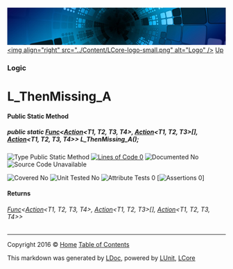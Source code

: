 ![](../Content/LCore-banner-small.png "")
[&lt;img align=&quot;right&quot; src=&quot;../Content/LCore-logo-small.png&quot; alt=&quot;Logo&quot; /&gt;](../../README.md)
[Up](Logic.md)

### Logic

# L_ThenMissing_A

#### Public Static Method

##### public static <a href="https://msdn.microsoft.com/en-us/library/bb534647.aspx" alt="" target="_blank">Func</a>&lt;<a href="https://msdn.microsoft.com/en-us/library/bb548654.aspx" alt="" target="_blank">Action</a>&lt;T1, T2, T3, T4&gt;, <a href="https://msdn.microsoft.com/en-us/library/bb549392.aspx" alt="" target="_blank">Action</a>&lt;T1, T2, T3&gt;[], <a href="https://msdn.microsoft.com/en-us/library/bb548654.aspx" alt="" target="_blank">Action</a>&lt;T1, T2, T3, T4&gt;&gt; L_ThenMissing_A();

![Type Public Static Method](http://b.repl.ca/v1/Type-Public%20Static%20Method-Blue.png "") [![Lines of Code 0](http://b.repl.ca/v1/Lines%20of%20Code-0-red.png "")](#L)    ![Documented No](http://b.repl.ca/v1/Documented-No-red.png "") ![Source Code Unavailable](http://b.repl.ca/v1/Source%20Code-Unavailable-red.png "")

![Covered No](http://b.repl.ca/v1/Covered-No-red.png "") ![Unit Tested No](http://b.repl.ca/v1/Unit%20Tested-No-lightgrey.png "") ![Attribute Tests 0](http://b.repl.ca/v1/Attribute%20Tests-0-lightgrey.png "") [![Assertions 0](http://b.repl.ca/v1/Assertions-0-lightgrey.png "")]

#### Returns

###### <a href="https://msdn.microsoft.com/en-us/library/bb534647.aspx" alt="" target="_blank">Func</a>&lt;<a href="https://msdn.microsoft.com/en-us/library/bb548654.aspx" alt="" target="_blank">Action</a>&lt;T1, T2, T3, T4&gt;, <a href="https://msdn.microsoft.com/en-us/library/bb549392.aspx" alt="" target="_blank">Action</a>&lt;T1, T2, T3&gt;[], <a href="https://msdn.microsoft.com/en-us/library/bb548654.aspx" alt="" target="_blank">Action</a>&lt;T1, T2, T3, T4&gt;&gt;



---

Copyright 2016 &copy; [Home](../../README.md) [Table of Contents](../../TableOfContents.md)

This markdown was generated by [LDoc](https://github.com/CodeSingularity/LDoc), powered by [LUnit](https://github.com/CodeSingularity/LUnit), [LCore](https://github.com/CodeSingularity/LCore)
